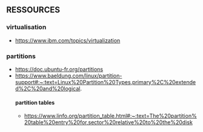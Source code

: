 ## RESSOURCES
### virtualisation
- https://www.ibm.com/topics/virtualization
### partitions
- https://doc.ubuntu-fr.org/partitions
- https://www.baeldung.com/linux/partition-support#:~:text=Linux%20Partition%20Types,primary%2C%20extended%2C%20and%20logical.
   #### partition tables
   - https://www.linfo.org/partition_table.html#:~:text=The%20partition%20table%20entry%20for,sector%20relative%20to%20the%20disk
